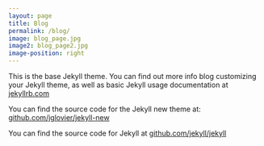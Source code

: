 ```yaml
---
layout: page
title: Blog
permalink: /blog/
image: blog_page.jpg
image2: blog_page2.jpg
image-position: right
---
```


This is the base Jekyll theme. You can find out more info blog customizing your Jekyll theme, as well as basic Jekyll usage documentation at [jekyllrb.com](http://jekyllrb.com/)

You can find the source code for the Jekyll new theme at: [github.com/jglovier/jekyll-new](https://github.com/jglovier/jekyll-new)

You can find the source code for Jekyll at [github.com/jekyll/jekyll](https://github.com/jekyll/jekyll)
